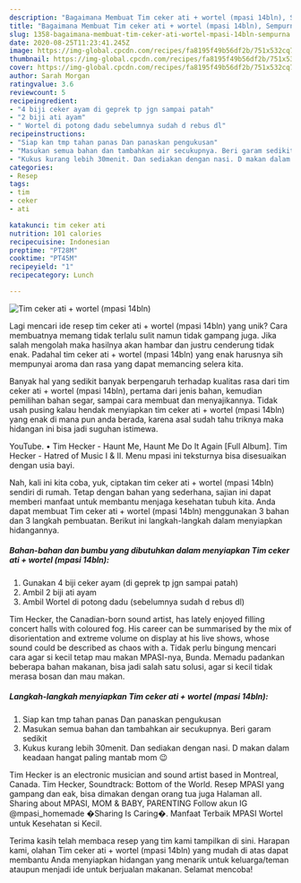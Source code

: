 ```yaml
---
description: "Bagaimana Membuat Tim ceker ati + wortel (mpasi 14bln), Sempurna"
title: "Bagaimana Membuat Tim ceker ati + wortel (mpasi 14bln), Sempurna"
slug: 1358-bagaimana-membuat-tim-ceker-ati-wortel-mpasi-14bln-sempurna
date: 2020-08-25T11:23:41.245Z
image: https://img-global.cpcdn.com/recipes/fa8195f49b56df2b/751x532cq70/tim-ceker-ati-wortel-mpasi-14bln-foto-resep-utama.jpg
thumbnail: https://img-global.cpcdn.com/recipes/fa8195f49b56df2b/751x532cq70/tim-ceker-ati-wortel-mpasi-14bln-foto-resep-utama.jpg
cover: https://img-global.cpcdn.com/recipes/fa8195f49b56df2b/751x532cq70/tim-ceker-ati-wortel-mpasi-14bln-foto-resep-utama.jpg
author: Sarah Morgan
ratingvalue: 3.6
reviewcount: 5
recipeingredient:
- "4 biji ceker ayam di geprek tp jgn sampai patah"
- "2 biji ati ayam"
- " Wortel di potong dadu sebelumnya sudah d rebus dl"
recipeinstructions:
- "Siap kan tmp tahan panas Dan panaskan pengukusan"
- "Masukan semua bahan dan tambahkan air secukupnya. Beri garam sedikit"
- "Kukus kurang lebih 30menit. Dan sediakan dengan nasi. D makan dalam keadaan hangat paling mantab mom 😉"
categories:
- Resep
tags:
- tim
- ceker
- ati

katakunci: tim ceker ati 
nutrition: 101 calories
recipecuisine: Indonesian
preptime: "PT28M"
cooktime: "PT45M"
recipeyield: "1"
recipecategory: Lunch

---
```



![Tim ceker ati + wortel (mpasi 14bln)](https://img-global.cpcdn.com/recipes/fa8195f49b56df2b/751x532cq70/tim-ceker-ati-wortel-mpasi-14bln-foto-resep-utama.jpg)

Lagi mencari ide resep tim ceker ati + wortel (mpasi 14bln) yang unik? Cara membuatnya memang tidak terlalu sulit namun tidak gampang juga. Jika salah mengolah maka hasilnya akan hambar dan justru cenderung tidak enak. Padahal tim ceker ati + wortel (mpasi 14bln) yang enak harusnya sih mempunyai aroma dan rasa yang dapat memancing selera kita.

Banyak hal yang sedikit banyak berpengaruh terhadap kualitas rasa dari tim ceker ati + wortel (mpasi 14bln), pertama dari jenis bahan, kemudian pemilihan bahan segar, sampai cara membuat dan menyajikannya. Tidak usah pusing kalau hendak menyiapkan tim ceker ati + wortel (mpasi 14bln) yang enak di mana pun anda berada, karena asal sudah tahu triknya maka hidangan ini bisa jadi suguhan istimewa.

YouTube. • Tim Hecker - Haunt Me, Haunt Me Do It Again [Full Album]. Tim Hecker - Hatred of Music I &amp; II. Menu mpasi ini teksturnya bisa disesuaikan dengan usia bayi.


Nah, kali ini kita coba, yuk, ciptakan tim ceker ati + wortel (mpasi 14bln) sendiri di rumah. Tetap dengan bahan yang sederhana, sajian ini dapat memberi manfaat untuk membantu menjaga kesehatan tubuh kita. Anda dapat membuat Tim ceker ati + wortel (mpasi 14bln) menggunakan 3 bahan dan 3 langkah pembuatan. Berikut ini langkah-langkah dalam menyiapkan hidangannya.

<!--inarticleads1-->

##### Bahan-bahan dan bumbu yang dibutuhkan dalam menyiapkan Tim ceker ati + wortel (mpasi 14bln):

1. Gunakan 4 biji ceker ayam (di geprek tp jgn sampai patah)
1. Ambil 2 biji ati ayam
1. Ambil  Wortel di potong dadu (sebelumnya sudah d rebus dl)


Tim Hecker, the Canadian-born sound artist, has lately enjoyed filling concert halls with coloured fog. His career can be summarised by the mix of disorientation and extreme volume on display at his live shows, whose sound could be described as chaos with a. Tidak perlu bingung mencari cara agar si kecil tetap mau makan MPASI-nya, Bunda. Memadu padankan beberapa bahan makanan, bisa jadi salah satu solusi, agar si kecil tidak merasa bosan dan mau makan. 

<!--inarticleads2-->

##### Langkah-langkah menyiapkan Tim ceker ati + wortel (mpasi 14bln):

1. Siap kan tmp tahan panas Dan panaskan pengukusan
1. Masukan semua bahan dan tambahkan air secukupnya. Beri garam sedikit
1. Kukus kurang lebih 30menit. Dan sediakan dengan nasi. D makan dalam keadaan hangat paling mantab mom 😉


Tim Hecker is an electronic musician and sound artist based in Montreal, Canada. Tim Hecker, Soundtrack: Bottom of the World. Resep MPASI yang gampang dan eak, bisa dimakan dengan orang tua juga Halaman all. Sharing about MPASI, MOM &amp; BABY, PARENTING Follow akun IG @mpasi_homemade �Sharing Is Caring�. Manfaat Terbaik MPASI Wortel untuk Kesehatan si Kecil. 

Terima kasih telah membaca resep yang tim kami tampilkan di sini. Harapan kami, olahan Tim ceker ati + wortel (mpasi 14bln) yang mudah di atas dapat membantu Anda menyiapkan hidangan yang menarik untuk keluarga/teman ataupun menjadi ide untuk berjualan makanan. Selamat mencoba!
